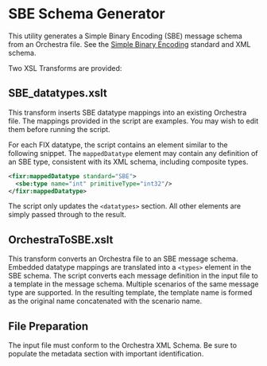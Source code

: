 # SBE Schema  Generator

This utility generates a Simple Binary Encoding (SBE) message schema from an Orchestra file. See the [Simple Binary Encoding](https://github.com/FIXTradingCommunity/fix-simple-binary-encoding) standard and XML schema.

Two XSL Transforms are provided:

## SBE_datatypes.xslt

This transform inserts SBE datatype mappings into an existing Orchestra file. The mappings provided in the script are examples. You may wish to edit them before running the script.

For each FIX datatype, the script contains an element similar to the following snippet. The `mappedDatatype` element may contain any definition of an SBE type, consistent with its XML schema, including composite types.

```xml
<fixr:mappedDatatype standard="SBE">
  <sbe:type name="int" primitiveType="int32"/>
</fixr:mappedDatatype>
```

The script only updates the `<datatypes>` section. All other elements are simply passed through to the result.


## OrchestraToSBE.xslt

This transform converts an Orchestra file to an SBE message schema. Embedded datatype mappings are translated into a `<types>` element in the SBE schema.
The script converts each message definition in the input file to a template in the message schema. Multiple scenarios of the same message type are supported. In the resulting template, the template name is formed as the original name concatenated with the scenario name. 
## File Preparation

The input file must conform to the Orchestra XML Schema. Be sure to populate the metadata section with important identification.